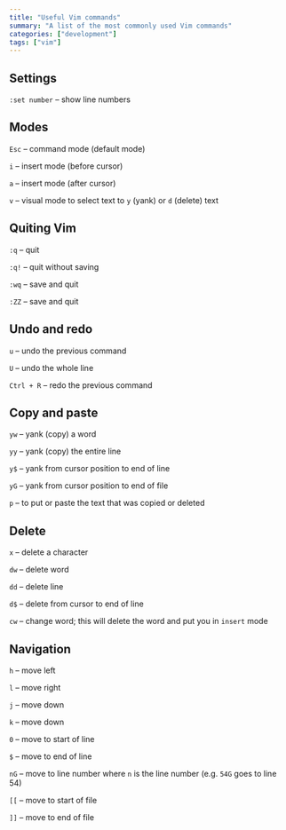 ```yaml
---
title: "Useful Vim commands"
summary: "A list of the most commonly used Vim commands"
categories: ["development"]
tags: ["vim"]
---
```


## Settings

`:set number` – show line numbers

## Modes

`Esc` – command mode (default mode)

`i` – insert mode (before cursor)

`a` – insert mode (after cursor)

`v` – visual mode to select text to `y` (yank) or `d` (delete) text

## Quiting Vim

`:q` – quit

`:q!` – quit without saving

`:wq` – save and quit

`:ZZ` – save and quit

## Undo and redo

`u` – undo the previous command

`U` – undo the whole line

`Ctrl + R` – redo the previous command

## Copy and paste

`yw` – yank (copy) a word

`yy` – yank (copy) the entire line

`y$` – yank from cursor position to end of line

`yG` – yank from cursor position to end of file

`p` – to put or paste the text that was copied or deleted

## Delete

`x` – delete a character

`dw` – delete word

`dd` – delete line

`d$` – delete from cursor to end of line

`cw` – change word; this will delete the word and put you in `insert` mode

## Navigation

`h` – move left

`l` – move right

`j` – move down

`k` – move down

`0` – move to start of line

`$` – move to end of line

`nG` – move to line number where `n` is the line number (e.g. `54G` goes to line 54)

`[[` – move to start of file

`]]` – move to end of file
